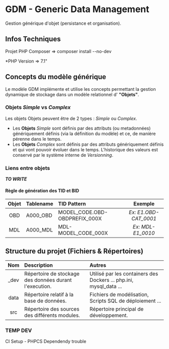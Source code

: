 # GDM - Generic Data Management

Gestion générique d'objet (persistance et organisation).

## Infos Techniques

Projet PHP Composer => composer install --no-dev

*PHP Version => 7.1"


## Concepts du modèle générique

Le modèle GDM implémente et utilise les concepts permettant la gestion dynamique de stockage dans un modèle relationnel d' **"Objets"**.

### Objets *Simple* vs *Complex*

Les objets Objets peuvent être de 2 types : *Simple* ou *Complex*.
- Les **Objets** *Simple* sont définis par des attributs (ou metadonnées) génériquement définis (via la définition du modèle) et ce, de manière pérenne dans le temps.
- Les **Objets** *Complex* sont définis par des attributs génériquement définis et qui vont pouvoir évoluer dans le temps. L'historique des valeurs est conservé par le système interne de *Versionning*.

### Liens entre objets

***TO WRITE***


#### Règle de génération des TID et BID

|Objet|Tablename|TID Pattern|Exemple|
|:-------:|:-------|:-------|:-------:|
|OBD | A000_OBD | MODEL_CODE.OBD-OBDPREFIX_000X| *Ex: E1.OBD-CAT_0001*|
|MDL | A000_MDL | MDL-MODEL_CODE_000X| *Ex: MDL-E1_0010*|


## Structure du projet (Fichiers & Répertoires)

|Nom|Description|Autres|
|:-------:|:-------|:-------|
| _dev | Répertoire de stockage des données durant l'execution.| Utilisé par les containers des Dockers ... php.ini, mysql_data ... |
| data | Répertoire relatif à la base de données.  | Fichiers de modélisation, Scripts SQL de déploiement ...|
| src | Répertoire des sources des différents modules.  | Répertoire principal de développement.|

### TEMP DEV

CI Setup - PHPCS Dependendy trouble
